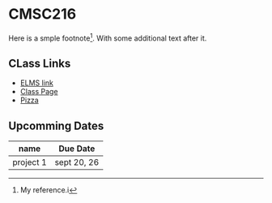 # CMSC216

Here is a smple footnote[^1]. With some additional text after it.

## CLass Links
- [ELMS link](https://umd.instructure.com/courses/1335801)
- [Class Page](https://www.cs.umd.edu/class/fall2022/cmsc216/)
- [Pizza](https://piazza.com/class/l6y9bpb3m0u2m5/post/228)

## Upcomming Dates
| name      | Due Date    |
|-----------|-------------|
| project 1 | sept 20, 26 |

[^1]: My reference.i
